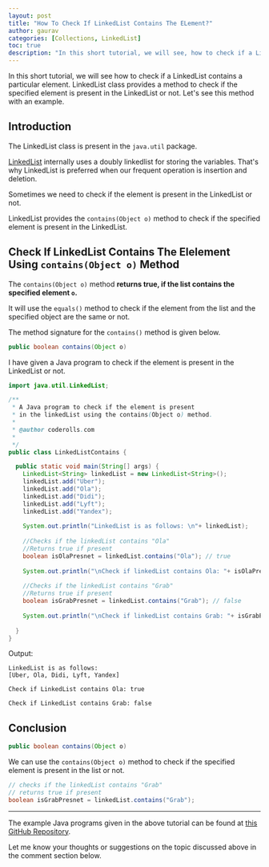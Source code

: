 ```yaml
---
layout: post
title: "How To Check If LinkedList Contains The ELement?"
author: gaurav
categories: [Collections, LinkedList]
toc: true
description: "In this short tutorial, we will see, how to check if a LinkedList contains a particular element. LinkedList class provide a method to check if the specified element is present in the LinkedList or not. Let's see this method with an example."
---
```


In this short tutorial, we will see how to check if a LinkedList contains a particular element. LinkedList class provides a method to check if the specified element is present in the LinkedList or not. Let's see this method with an example.

## Introduction

The LinkedList class is present in the `java.util` package.

[LinkedList](https:/coderolls.com/linkedlist-in-java/) internally uses a doubly linkedlist for storing the variables. That's why LinkedList is preferred when our frequent operation is insertion and deletion.

Sometimes we need to check if the element is present in the LinkedList or not.

LinkedList provides the `contains(Object o)` method to check if the specified element is present in the LinkedList.

## Check If LinkedList Contains The Elelement Using `contains(Object o)` Method

The `contains(Object o)` method **returns true, if the list contains the specified element `o`.**

It will use the `equals()` method to check if the element from the list and the specified object are the same or not.

The method signature for the `contains()` method is given below.

```java
public boolean contains(Object o)
```

I have given a Java program to check if the element is present in the LinkedList or not.

```java
import java.util.LinkedList;

/**
 * A Java program to check if the element is present 
 * in the linkedList using the contains(Object o) method.
 * 
 * @author coderolls.com
 *
 */
public class LinkedListContains {

  public static void main(String[] args) {
    LinkedList<String> linkedList = new LinkedList<String>();
    linkedList.add("Uber");
    linkedList.add("Ola");
    linkedList.add("Didi");
    linkedList.add("Lyft");
    linkedList.add("Yandex");
    
    System.out.println("LinkedList is as follows: \n"+ linkedList);
    
    //Checks if the linkedList contains "Ola"
    //Returns true if present
    boolean isOlaPresnet = linkedList.contains("Ola"); // true
    
    System.out.println("\nCheck if linkedList contains Ola: "+ isOlaPresnet);
    
    //Checks if the linkedList contains "Grab"
    //Returns true if present
    boolean isGrabPresnet = linkedList.contains("Grab"); // false
    
    System.out.println("\nCheck if linkedList contains Grab: "+ isGrabPresnet);
  
  }
}
```

Output:

```
LinkedList is as follows: 
[Uber, Ola, Didi, Lyft, Yandex]

Check if LinkedList contains Ola: true

Check if LinkedList contains Grab: false
```

## Conclusion

```java
public boolean contains(Object o)
```

We can use the `contains(Object o)` method to check if the specified element is present in the list or not.

```java
// checks if the linkedList contains "Grab"
// returns true if present
boolean isGrabPresnet = linkedList.contains("Grab");
```

---

The example Java programs given in the above tutorial can be found at [this GitHub Repository](https://github.com/coderolls/blogpost-coding-examples/tree/main/collections/LinkedList/remove-element-from-linkedlist).

Let me know your thoughts or suggestions on the topic discussed above in the comment section below.
